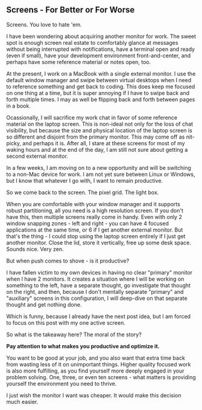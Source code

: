 ## Screens - For Better or For Worse

Screens. You love to hate 'em. 

I have been wondering about acquiring another monitor for work. The sweet spot is enough screen real estate to comfortably glance at messages without being interrupted with notifications, have a terminal open and ready (even if small), have your development environment front-and-center, and perhaps have some reference material or notes open, too. 

At the present, I work on a MacBook with a single external monitor. I use the default window manager and swipe between virtual desktops when I need to reference something and get back to coding. This does keep me focused on one thing at a time, but it is super annoying if I have to swipe back and forth multiple times. I may as well be flipping back and forth between pages in a book.

Ocassionally, I will sacrifice my work chat in favor of some reference material on the laptop screen. This is non-ideal not only for the loss of chat visibility, but because the size and physical location of the laptop screen is so different and disjoint from the primary monitor. This may come off as nit-picky, and perhaps it is. After all, I stare at these screens for most of my waking hours and at the end of the day, I am still not sure about getting a second external monitor.

In a few weeks, I am moving on to a new opportunity and will be switching to a non-Mac device for work. I am not yet sure between Linux or Windows, but I know that whatever I go with, I want to remain productive. 

So we come back to the screen. The pixel grid. The light box.

When you are comfortable with your window manager and it supports robust partitioning, all you need is a high resolution screen. If you don't have this, then multiple screens really come in handy. Even with only 2 window snapping zones - left and right - you can have 4 focused applications at the same time, or 6 if I get another external monitor. But that's the thing - I could stop using the laptop screen entirely if I just get another monitor. Close the lid, store it vertically, free up some desk space. Sounds nice. Very zen.

But when push comes to shove - is it productive?

I have fallen victim to my own devices in having no clear "primary" monitor when I have 2 monitors. It creates a situation where I will be working on something to the left, have a separate thought, go investigate that thought on the right, and then, because I don't mentally separate "primary" and "auxiliary" screens in this configuration, I will deep-dive on that separate thought and get nothing done. 

Which is funny, because I already have the next post idea, but I am forced to focus on this post with my one active screen.

So what is the takeaway here? The moral of the story? 

**Pay attention to what makes you productive and optimize it.**

You want to be good at your job, and you also want that extra time back from wasting less of it on unimportant things. Higher quality focused work is also more fulfilling, as you find yourself more deeply engaged in your problem solving. One, three, or even ten screens - what matters is providing yourself the environment you need to thrive.

I just wish the monitor I want was cheaper. It would make this decision much easier.
